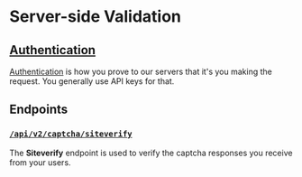 # Server-side Validation

##  [**Authentication**](./authentication.md)
  [Authentication](./authentication.md) is how you prove to our servers that it's you making the request. You generally use API keys for that.

## Endpoints

### [`/api/v2/captcha/siteverify`](./siteverify.md)  
  The **Siteverify** endpoint is used to verify the captcha responses you receive from your users.